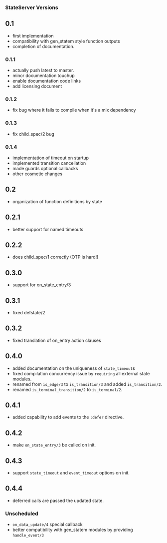 ### StateServer Versions

## 0.1

- first implementation
- compatibility with gen_statem style function outputs
- completion of documentation.

### 0.1.1

- actually push latest to master.
- minor documentation touchup
- enable documentation code links
- add licensing document

### 0.1.2

- fix bug where it fails to compile when it's a mix dependency

### 0.1.3

- fix child_spec/2 bug

### 0.1.4

- implementation of timeout on startup
- implemented transition cancellation
- made guards optional callbacks
- other cosmetic changes

## 0.2

- organization of function definitions by state

## 0.2.1

- better support for named timeouts

## 0.2.2

- does child_spec/1 correctly (OTP is hard!)

## 0.3.0

- support for on_state_entry/3

## 0.3.1

- fixed defstate/2

## 0.3.2

- fixed translation of on_entry action clauses

## 0.4.0

- added documentation on the uniqueness of `state_timeout`s
- fixed compilation concurrency issue by `requiring` all external state modules.
- renamed from `is_edge/3` to `is_transition/3` and added `is_transition/2`.
- renamed `is_terminal_transition/2` to `is_terminal/2`.

## 0.4.1

- added capability to add events to the `:defer` directive.

## 0.4.2

- make `on_state_entry/3` be called on init.

## 0.4.3

- support `state_timeout` and `event_timeout` options on init.

## 0.4.4

- deferred calls are passed the updated state.

### Unscheduled

- `on_data_update/4` special callback
- better compatibility with gen_statem modules by providing `handle_event/3`
